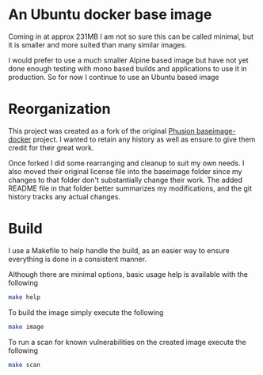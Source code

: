 # An Ubuntu docker base image

Coming in at approx 231MB I am not so sure this can be called minimal, but it is smaller and more suited than many similar images.

I would prefer to use a much smaller Alpine based image but have not yet done enough testing with mono based builds and applications to use it in production. So for now I continue to use an Ubuntu based image

# Reorganization

This project was created as a fork of the original [Phusion baseimage-docker](https://github.com/phusion/baseimage-docker) project. I wanted to retain any history as well as ensure to give them credit for their great work.

Once forked I did some rearranging and cleanup to suit my own needs. I also moved their original license file into the baseimage folder since my changes to that folder don't substantially change their work. The added README file in that folder better summarizes my modifications, and the git history tracks any actual changes.

# Build

I use a Makefile to help handle the build, as an easier way to ensure everything is done in a consistent manner.

Although there are minimal options, basic usage help is available with the following

```bash
make help
```

To build the image simply execute the following

```bash
make image
```

To run a scan for known vulnerabilities on the created image execute the following

```bash
make scan
```